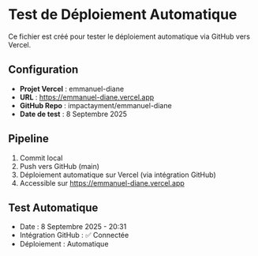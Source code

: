# Test de Déploiement Automatique

Ce fichier est créé pour tester le déploiement automatique via GitHub vers Vercel.

## Configuration

- **Projet Vercel** : emmanuel-diane
- **URL** : https://emmanuel-diane.vercel.app
- **GitHub Repo** : impactayment/emmanuel-diane
- **Date de test** : 8 Septembre 2025

## Pipeline

1. Commit local
2. Push vers GitHub (main)
3. Déploiement automatique sur Vercel (via intégration GitHub)
4. Accessible sur https://emmanuel-diane.vercel.app

## Test Automatique
- Date : 8 Septembre 2025 - 20:31
- Intégration GitHub : ✅ Connectée
- Déploiement : Automatique